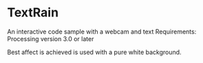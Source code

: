 # TextRain
An interactive code sample with a webcam and text
Requirements: Processing version 3.0 or later

Best affect is achieved is used with a pure white background.


